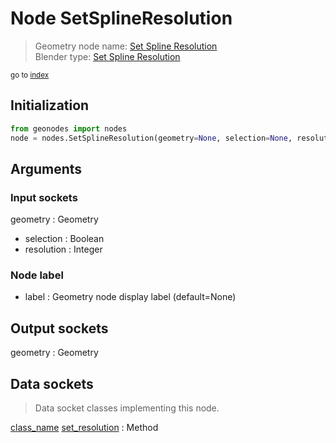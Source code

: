 
# Node SetSplineResolution

> Geometry node name: [Set Spline Resolution](https://docs.blender.org/manual/en/latest/modeling/geometry_nodes/material/set_spline_resolution.html)<br>
  Blender type: [Set Spline Resolution](https://docs.blender.org/api/current/bpy.types.GeometryNodeSetSplineResolution.html)
  
<sub>go to [index](/docs/index.md)</sub>

## Initialization

```python
from geonodes import nodes
node = nodes.SetSplineResolution(geometry=None, selection=None, resolution=None, label=None)
```



## Arguments


### Input sockets

geometry : Geometry
- selection : Boolean
- resolution : Integer

### Node label

- label : Geometry node display label (default=None)

## Output sockets

geometry : Geometry

## Data sockets

> Data socket classes implementing this node.
  
[class_name](/docs/sockets/Spline.md) [set_resolution](/docs/sockets/Spline.md#set_resolution) : Method

